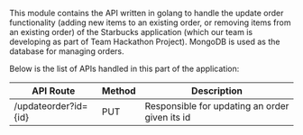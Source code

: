 This module contains the API written in golang to handle the update order functionality (adding new items to an existing order, or removing items from an existing order) of the Starbucks application (which our team is developing as part of Team Hackathon Project). MongoDB is used as the database for managing orders.

Below is the list of APIs handled in this part of the application:

| API Route           | Method           | Description                                                    |
| --------------------|------------------| ---------------------------------------------------------------|
| /updateorder?id={id}  | PUT              | Responsible for updating an order given its id             |
